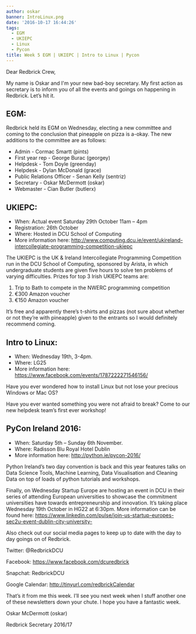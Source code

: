 ```yaml
---
author: oskar
banner: IntroLinux.png
date: '2016-10-17 16:44:26'
tags:
  - EGM
  - UKIEPC
  - Linux
  - Pycon
title: Week 5 EGM | UKIEPC | Intro to Linux | Pycon
---
```


Dear Redbrick Crew,

My name is Oskar and I'm your new bad-boy secretary. My first action as
secretary is to inform you of all the events and goings on happening in
Redbrick. Let’s hit it.

 <!-- more -->

## EGM:

Redbrick held its EGM on Wednesday, electing a new committee and coming to the
conclusion that pineapple on pizza is a-okay. The new additions to the committee
are as follows:

- Admin - Cormac Smartt (pints)
- First year rep - George Burac (georgey)
- Helpdesk - Tom Doyle (greenday)
- Helpdesk - Dylan McDonald (grace)
- Public Relations Officer - Senan Kelly (sentriz)
- Secretary - Oskar McDermott (oskar)
- Webmaster - Cian Butler (butlerx)

## UKIEPC:

- When: Actual event Saturday 29th October 11am – 4pm
- Registration: 26th October
- Where: Hosted in DCU School of Computing
- More information here:
  http://www.computing.dcu.ie/event/ukireland-intercollegiate-programming-competition-ukiepc

The UKIEPC is the UK & Ireland Intercollegiate Programming Competition run in
the DCU School of Computing, sponsored by Arista, in which undergraduate
students are given five hours to solve ten problems of varying difficulties.
Prizes for top 3 Irish UKIEPC teams are:

1.  Trip to Bath to compete in the NWERC programming competition
2.  €300 Amazon voucher
3.  €150 Amazon voucher

It’s free and apparently there’s t-shirts and pizzas (not sure about whether or
not they’re with pineapple) given to the entrants so I would definitely
recommend coming.

## Intro to Linux:

- When: Wednesday 19th, 3-4pm.
- Where: LG25
- More information here: https://www.facebook.com/events/1787222271546156/

Have you ever wondered how to install Linux but not lose your precious Windows
or Mac OS?

Have you ever wanted something you were not afraid to break? Come to our new
helpdesk team’s first ever workshop!

## PyCon Ireland 2016:

- When: Saturday 5th – Sunday 6th November.
- Where: Radisson Blu Royal Hotel Dublin
- More information here: http://python.ie/pycon-2016/

Python Ireland’s two day convention is back and this year features talks on Data
Science Tools, Machine Learning, Data Visualisation and Cleaning Data on top of
loads of python tutorials and workshops.

Finally, on Wednesday Startup Europe are hosting an event in DCU in their series
of attending European universities to showcase the commitment universities have
towards entrepreneurship and innovation. It’s taking place Wednesday 19th
October in HG22 at 6:30pm. More information can be found here:
https://www.linkedin.com/pulse/join-us-startup-europes-sec2u-event-dublin-city-university-

Also check out our social media pages to keep up to date with the day to day
goings on of Redbrick.

Twitter: @RedbrickDCU

Facebook: https://www.facebook.com/dcuredbrick

Snapchat: RedbrickDCU

Google Calendar: http://tinyurl.com/redbrickCalendar

That’s it from me this week. I’ll see you next week when I stuff another one of
these newsletters down your chute. I hope you have a fantastic week.

Oskar McDermott (oskar)

Redbrick Secretary 2016/17
